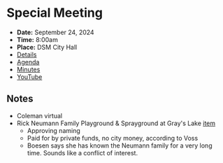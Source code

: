 # Special Meeting

- **Date:** September 24, 2024
- **Time:** 8:00am
- **Place:** DSM City Hall
- [Details](https://www.dsm.city/citycouncil_detail_T60_R2930.php)
- [Agenda](https://councildocs.dsm.city/agendas/ag20240924special.pdf)
- [Minutes](https://councildocs.dsm.city/minutes/as20240924special.pdf)
- [YouTube](https://www.youtube.com/live/4bIEvCwEQlQ?si=_hZpqv8DrCeRg-qB)

## Notes

- Coleman virtual 
- Rick Neumann Family Playground & Sprayground at Gray's Lake [item](https://councildocs.dsm.city/resolutions/20240924/3.pdf)
    - Approving naming
    - Paid for by private funds, no city money, according to Voss
    - Boesen says she has known the Neumann family for a very long time. Sounds like a conflict of interest.
